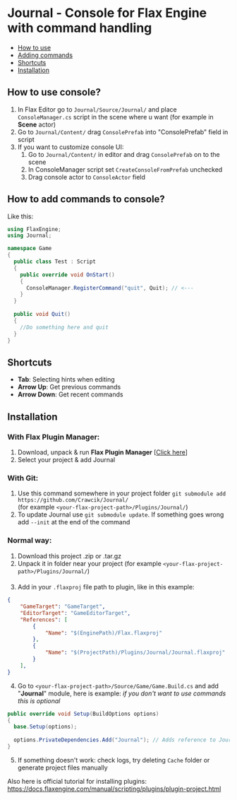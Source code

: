 # Journal - Console for Flax Engine with command handling

* [How to use](#how-to-use-console)
* [Adding commands](#how-to-add-commands-to-console)
* [Shortcuts](#shortcuts)
* [Installation](#installation)

## How to use console?
1. In Flax Editor go to `Journal/Source/Journal/` and place `ConsoleManager.cs` script in the scene where u want (for example in **Scene** actor)
2. Go to `Journal/Content/` drag `ConsolePrefab` into "ConsolePrefab" field in script
3. If you want to customize console UI:
   1. Go to `Journal/Content/` in editor and drag `ConsolePrefab` on to the scene
   2. In ConsoleManager script set `CreateConsoleFromPrefab` unchecked
   3. Drag console actor to `ConsoleActor` field
  
## How to add commands to console?
Like this:
```cs
using FlaxEngine;
using Journal;

namespace Game
{
  public class Test : Script 
  {
    public override void OnStart() 
    {
      ConsoleManager.RegisterCommand("quit", Quit); // <---
    }
  }
  
  public void Quit()
  {
    //Do something here and quit
  }
}
```
## Shortcuts
- **Tab**: Selecting hints when editing
- **Arrow Up**: Get previous commands
- **Arrow Down**: Get recent commands

## Installation
### With Flax Plugin Manager:
1. Download, unpack & run **Flax Plugin Manager** [[Click here](https://github.com/Crawcik/FlaxPluginManager/releases/latest)]
2. Select your project & add Journal
### With Git:
1. Use this command somewhere in your project folder `git submodule add https://github.com/Crawcik/Journal/`<br> (for example `<your-flax-project-path>/Plugins/Journal/`)
3. To update Journal use `git submodule update`. If something goes wrong add `--init` at the end of the command
### Normal way:
1. Download this project .zip or .tar.gz
2. Unpack it in folder near your project (for example `<your-flax-project-path>/Plugins/Journal/`)
#### 
3. Add in your `.flaxproj` file path to plugin, like in this example:
```json
{
	"GameTarget": "GameTarget",
	"EditorTarget": "GameEditorTarget",
	"References": [
		{
			"Name": "$(EnginePath)/Flax.flaxproj"
		},
		{
			"Name": "$(ProjectPath)/Plugins/Journal/Journal.flaxproj"
		}
	],
}
```
4. Go to `<your-flax-project-path>/Source/Game/Game.Build.cs` and add "**Journal**" module, here is example: *if you don't want to use commands this is optional*
```cs
public override void Setup(BuildOptions options)
{
  base.Setup(options);
  
  options.PrivateDependencies.Add("Journal"); // Adds reference to Journal types
}
```
5. If something doesn't work: check logs, try deleting `Cache` folder or generate project files manually
  
Also here is official tutorial for installing plugins: https://docs.flaxengine.com/manual/scripting/plugins/plugin-project.html
